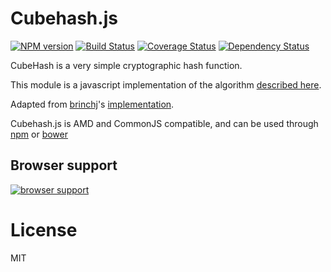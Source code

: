 Cubehash.js
===========
[![NPM version](https://badge.fury.io/js/cubehash.js.png)](http://badge.fury.io/js/cubehash.js)
[![Build Status](https://travis-ci.org/RndPhrase/cubehash.js.svg?branch=master)](https://travis-ci.org/RndPhrase/cubehash.js)
[![Coverage Status](https://coveralls.io/repos/RndPhrase/cubehash.js/badge.png)](https://coveralls.io/r/RndPhrase/cubehash.js)
[![Dependency Status](https://david-dm.org/RndPhrase/cubehash.js.png)](https://david-dm.org/RndPhrase/cubehash.js)

CubeHash is a very simple cryptographic hash function.

This module is a javascript implementation of the algorithm [described here](http://cubehash.cr.yp.to/).

Adapted from [brinchj](https://github.com/brinchj)'s [implementation](https://github.com/brinchj/RndPhrase/blob/master/lib/cubehash.js).

Cubehash.js is AMD and CommonJS compatible, and can be used through [npm](https://npmjs.org) or [bower](http://bower.io)

Browser support
---------------

[![browser support](https://ci.testling.com/Munter/cubehash.js.png)](https://ci.testling.com/Munter/cubehash.js)


License
=======
MIT
